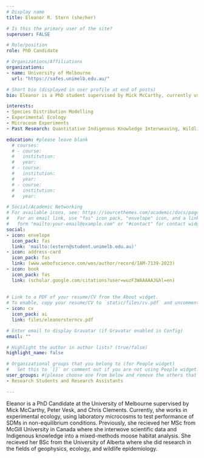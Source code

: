 ```yaml
---
# Display name
title: Eleanor R. Stern (she/her)

# Is this the primary user of the site?
superuser: FALSE

# Role/position
role: PhD Candidate

# Organizations/Affiliations
organizations:
- name: University of Melbourne
  url: "https://safes.unimelb.edu.au/"

# Short bio (displayed in user profile at end of posts)
bio: Eleanor is a PhD student supervised by Mick McCarthy, currently using microcosm experiments to test SDMs. In the past, she worked at McGill University interweaving Indigenous knowledge into moose habitat analyses, and at the University of Alberta modelling CWD spread in deer.

interests:
- Species Distribution Modelling
- Experimental Ecology
- Microcosm Experiments
- Past Research: Quantitative Indigenous Knowledge Interweaving, Wildlife Conservation, Wildlife Epidemiology

education: #please leave blank
  # courses:
  # - course:
  #   institution:
  #   year:
  # - course:
  #   institution:
  #   year:
  # - course:
  #   institution:
  #   year:

# Social/Academic Networking
# For available icons, see: https://sourcethemes.com/academic/docs/page-builder/#icons
#   For an email link, use "fas" icon pack, "envelope" icon, and a link in the
#   form "mailto:your-email@example.com" or "#contact" for contact widget.
social:
- icon: envelope
  icon_pack: fas
  link: 'mailto:(estern@student.unimelb.edu.au)'
- icon: address-card
  icon_pack: fas
  link: (www.webofscience.com/wos/author/record/IAM-7139-2023)
- icon: book
  icon_pack: fas
  link: (scholar.google.com/citations?user=wuzF3WAAAAAJ&hl=en)
    
  
# Link to a PDF of your resume/CV from the About widget.
# To enable, copy your resume/CV to `static/files/cv.pdf` and uncomment the lines below.
- icon: cv
  icon_pack: ai
  link: files/eleanorsterncv.pdf

# Enter email to display Gravatar (if Gravatar enabled in Config)
email: ""

# Highlight the author in author lists? (true/false)
highlight_name: false

# Organizational groups that you belong to (for People widget)
#   Set this to `[]` or comment out if you are not using People widget.
user_groups: #(please choose one from below and remove the others that aren't needed)
- Research Students and Research Assistants

---
```



Eleanor is a PhD Candidate at the University of Melbourne supervised by Mick McCarthy, Peter Vesk, and Chris Clements. Currently, she works in experimental ecology, using laboratory microcosms to test performance of SDMs in non-equilibrium conditions. Previously, she recieved her MSc from McGill University in Canada where she interwove scientific data and Indigenous knowledge into a mixed-methods moose habitat analysis. She recieved her BSc from the University of Alberta where she did research in the fields of geophysics, ecology, and wildlife epidemiology. 
